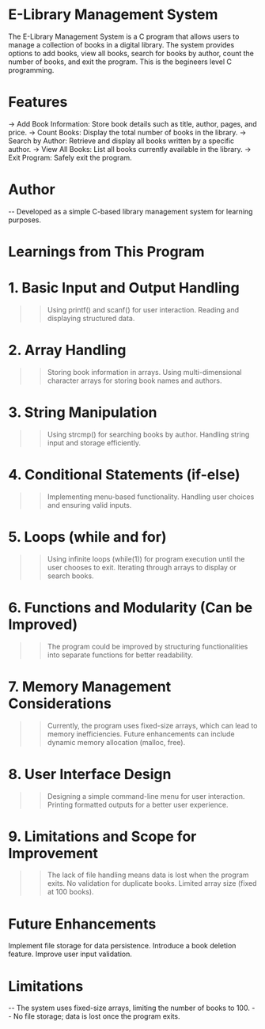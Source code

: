 # E-Library Management System
The E-Library Management System is a C program that allows users to manage a collection of books in a digital library. The system provides options to add books, view all books, search for books by author, count the number of books, and exit the program. This is the begineers level C programming.

# Features
-> Add Book Information: Store book details such as title, author, pages, and price.
-> Count Books: Display the total number of books in the library.
-> Search by Author: Retrieve and display all books written by a specific author.
-> View All Books: List all books currently available in the library.
-> Exit Program: Safely exit the program.

# Author
-- Developed as a simple C-based library management system for learning purposes.

# Learnings from This Program

# 1. Basic Input and Output Handling
>> Using printf() and scanf() for user interaction.
>> Reading and displaying structured data.

# 2. Array Handling
>> Storing book information in arrays.
>> Using multi-dimensional character arrays for storing book names and authors.

# 3. String Manipulation
>> Using strcmp() for searching books by author.
>> Handling string input and storage efficiently.

# 4. Conditional Statements (if-else)
>> Implementing menu-based functionality.
>> Handling user choices and ensuring valid inputs.

# 5. Loops (while and for)
>> Using infinite loops (while(1)) for program execution until the user chooses to exit.
>> Iterating through arrays to display or search books.

# 6. Functions and Modularity (Can be Improved)
>> The program could be improved by structuring functionalities into separate functions for better readability.

# 7. Memory Management Considerations
>> Currently, the program uses fixed-size arrays, which can lead to memory inefficiencies.
>> Future enhancements can include dynamic memory allocation (malloc, free).

# 8. User Interface Design
>> Designing a simple command-line menu for user interaction.
>> Printing formatted outputs for a better user experience.

# 9. Limitations and Scope for Improvement
>> The lack of file handling means data is lost when the program exits.
>> No validation for duplicate books.
>> Limited array size (fixed at 100 books).

# Future Enhancements
Implement file storage for data persistence.
Introduce a book deletion feature.
Improve user input validation.

# Limitations
-- The system uses fixed-size arrays, limiting the number of books to 100.
-- No file storage; data is lost once the program exits.
